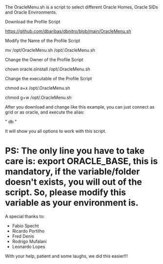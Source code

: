 The OracleMenu.sh is a script to select different Oracle Homes, Oracle SIDs and Oracle Environments.

Download the Profile Script

https://github.com/dbaribas/dbnitro/blob/main/OracleMenu.sh

Modify the Name of the Profile Script

mv /opt/OracleMenu.sh /opt/.OracleMenu.sh

Change the Owner of the Profile Script

chown oracle.oinstall /opt/.OracleMenu.sh

Change the executable of the Profile Script

chmod a+x /opt/.OracleMenu.sh

chmod g+w /opt/.OracleMenu.sh

After you download and change like this example, you can just connect as grid or as oracle, and execute the alias: 

" db "

It will show you all options to work with this script.

# PS: The only line you have to take care is: export ORACLE_BASE, this is mandatory, if the variable/folder doesn't exists, you will out of the script. So, please modify this variable as your environment is.

A special thanks to:
* Fabio Specht
* Ricardo Portilho
* Fred Denis
* Rodrigo Mufalani
* Leonardo Lopes

With your help, patient and some laughs, we did this easier!!!
